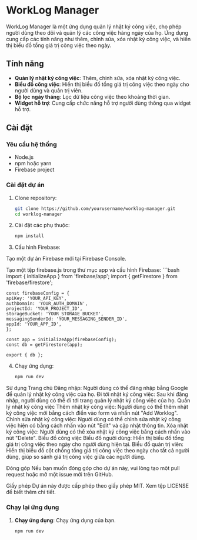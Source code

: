# WorkLog Manager

WorkLog Manager là một ứng dụng quản lý nhật ký công việc, cho phép người dùng theo dõi và quản lý các công việc hàng ngày của họ. Ứng dụng cung cấp các tính năng như thêm, chỉnh sửa, xóa nhật ký công việc, và hiển thị biểu đồ tổng giá trị công việc theo ngày.

## Tính năng

- **Quản lý nhật ký công việc**: Thêm, chỉnh sửa, xóa nhật ký công việc.
- **Biểu đồ công việc**: Hiển thị biểu đồ tổng giá trị công việc theo ngày cho người dùng và quản trị viên.
- **Bộ lọc ngày tháng**: Lọc dữ liệu công việc theo khoảng thời gian.
- **Widget hỗ trợ**: Cung cấp chức năng hỗ trợ người dùng thông qua widget hỗ trợ.

## Cài đặt

### Yêu cầu hệ thống

- Node.js
- npm hoặc yarn
- Firebase project

### Cài đặt dự án

1. Clone repository:

   ```bash
   git clone https://github.com/yourusername/worklog-manager.git
   cd worklog-manager

2. Cài đặt các phụ thuộc:
    ```bash
    npm install

3. Cấu hình Firebase:

Tạo một dự án Firebase mới tại Firebase Console.

Tạo một tệp firebase.js trong thư mục app và cấu hình Firebase:
    ```bash
    import { initializeApp } from 'firebase/app';
    import { getFirestore } from 'firebase/firestore';

    const firebaseConfig = {
    apiKey: 'YOUR_API_KEY',
    authDomain: 'YOUR_AUTH_DOMAIN',
    projectId: 'YOUR_PROJECT_ID',
    storageBucket: 'YOUR_STORAGE_BUCKET',
    messagingSenderId: 'YOUR_MESSAGING_SENDER_ID',
    appId: 'YOUR_APP_ID',
    };

    const app = initializeApp(firebaseConfig);
    const db = getFirestore(app);

    export { db };

4. Chạy ứng dụng:
    ```bash
    npm run dev

Sử dụng
Trang chủ
Đăng nhập: Người dùng có thể đăng nhập bằng Google để quản lý nhật ký công việc của họ.
Đi tới nhật ký công việc: Sau khi đăng nhập, người dùng có thể đi tới trang quản lý nhật ký công việc của họ.
Quản lý nhật ký công việc
Thêm nhật ký công việc: Người dùng có thể thêm nhật ký công việc mới bằng cách điền vào form và nhấn nút "Add Worklog".
Chỉnh sửa nhật ký công việc: Người dùng có thể chỉnh sửa nhật ký công việc hiện có bằng cách nhấn vào nút "Edit" và cập nhật thông tin.
Xóa nhật ký công việc: Người dùng có thể xóa nhật ký công việc bằng cách nhấn vào nút "Delete".
Biểu đồ công việc
Biểu đồ người dùng: Hiển thị biểu đồ tổng giá trị công việc theo ngày cho người dùng hiện tại.
Biểu đồ quản trị viên: Hiển thị biểu đồ cột chồng tổng giá trị công việc theo ngày cho tất cả người dùng, giúp so sánh giá trị công việc giữa các người dùng.

Đóng góp
Nếu bạn muốn đóng góp cho dự án này, vui lòng tạo một pull request hoặc mở một issue mới trên GitHub.

Giấy phép
Dự án này được cấp phép theo giấy phép MIT. Xem tệp LICENSE để biết thêm chi tiết.


### Chạy lại ứng dụng

1. **Chạy ứng dụng**: Chạy ứng dụng của bạn.

   ```bash
   npm run dev